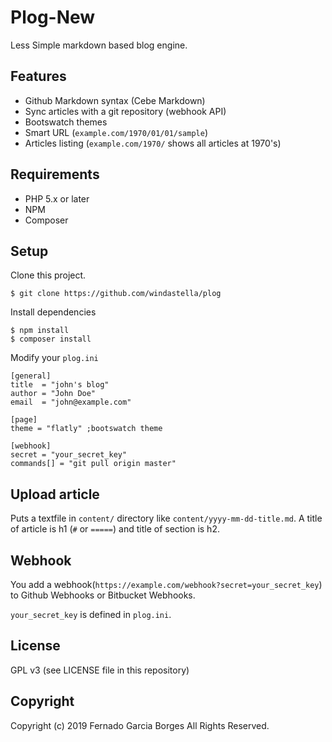 Plog-New
================================================================================
Less Simple markdown based blog engine.

## Features
- Github Markdown syntax (Cebe Markdown)
- Sync articles with a git repository (webhook API)
- Bootswatch themes
- Smart URL (`example.com/1970/01/01/sample`)
- Articles listing (`example.com/1970/` shows all articles at 1970's)

## Requirements

- PHP 5.x or later
- NPM
- Composer

## Setup
Clone this project.

```
$ git clone https://github.com/windastella/plog
```

Install dependencies
```
$ npm install
$ composer install
```

Modify your `plog.ini`

```
[general]
title  = "john's blog"
author = "John Doe"
email  = "john@example.com"

[page]
theme = "flatly" ;bootswatch theme

[webhook]
secret = "your_secret_key"
commands[] = "git pull origin master"
```

## Upload article
Puts a textfile in `content/` directory like `content/yyyy-mm-dd-title.md`.
A title of article is h1 (`#` or `=====`) and title of section is h2.


## Webhook
You add a webhook(`https://example.com/webhook?secret=your_secret_key`)
to Github Webhooks or Bitbucket Webhooks.

`your_secret_key` is defined in `plog.ini`.

## License
GPL v3 (see LICENSE file in this repository)

## Copyright
Copyright (c) 2019 Fernado Garcia Borges All Rights Reserved.

